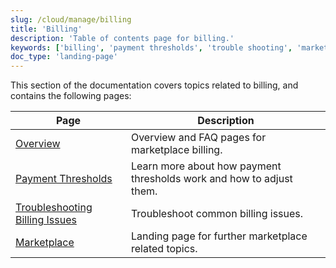 ```yaml
---
slug: /cloud/manage/billing
title: 'Billing'
description: 'Table of contents page for billing.'
keywords: ['billing', 'payment thresholds', 'trouble shooting', 'marketplace']
doc_type: 'landing-page'
---
```


This section of the documentation covers topics related to billing, and contains the following pages:

| Page                                  | Description                                                          |
|---------------------------------------|----------------------------------------------------------------------|
| [Overview](/cloud/marketplace/marketplace-billing)                       | Overview and FAQ pages for marketplace billing.                      | 
| [Payment Thresholds](/cloud/billing/payment-thresholds)             | Learn more about how payment thresholds work and how to adjust them. |
| [Troubleshooting Billing Issues](/manage/clickhouse-cloud-billing-compliance) | Troubleshoot common billing issues.                                  |
| [Marketplace](/cloud/manage/marketplace/)                    | Landing page for further marketplace related topics.                 |
